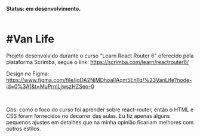 **Status: em desenvolvimento.**
<br>
<br>

<h1>#Van Life</h1>

Projeto desenvolvido durante o curso "Learn React Router 6" oferecido pela plataforma Scrimba, segue o link:
https://scrimba.com/learn/reactrouter6/

Design no Figma: https://www.figma.com/file/igDA2NiMDhoaIIAqm5EnTq/%23VanLife?node-id=0%3A1&t=MuPrnILjwszHZSeo-0

<br>

Obs: como o foco do curso foi aprender sobre react-router, então o HTML e CSS foram fornecidos no decorrer das aulas. Eu fiz apenas alguns pequenos ajustes em detalhes que na minha opinião ficariam melhores com outros estilos.
